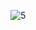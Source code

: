 ![5](https://github.com/cyber-robot1/Mastering-4-critical-SKILLS-using-CPP-17-course/assets/76911827/a0adbfcd-1ec5-4a5d-bcb8-f60edb71a4cb)
